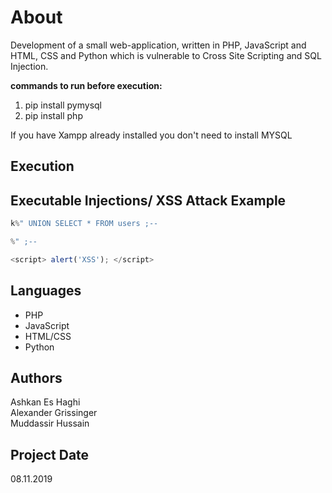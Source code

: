 # About
Development of a small web-application, written in PHP, JavaScript and HTML, CSS and Python
which is vulnerable to Cross Site Scripting and SQL Injection.

**commands to run before execution:** <br>
1. pip install pymysql <br>
2. pip install php

If you have Xampp already installed you don't need to install MYSQL

## Execution

## Executable Injections/ XSS Attack Example

```javascript
k%" UNION SELECT * FROM users ;--

%" ;--

<script> alert('XSS'); </script>
```

## Languages
* PHP
* JavaScript
* HTML/CSS
* Python

## Authors
Ashkan Es Haghi <br>
Alexander Grissinger <br>
Muddassir Hussain <br>

## Project Date
08.11.2019
